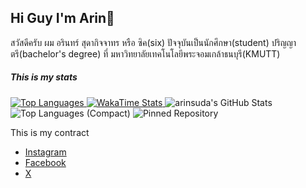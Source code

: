 ## Hi Guy I'm Arin👋
<p>สวัสดีครับ ผม อรินทร์ สุดากิจจาทร หรือ ซิค(six) ปัจจุบันเป็นนักศึกษา(student) ปริญญาตรี(bachelor's degree) ที่ มหาวิทยาลัยเทคโนโลยีพระจอมเกล้าธนบุรี(KMUTT)</p>

##### This is my stats
<span>
  <a href="https://github.com/anuraghazra/github-readme-stats">
    <img src="https://github-readme-stats.vercel.app/api/top-langs?username=arinsuda&layout=pie" alt="Top Languages" />
  </a>
  <a href="https://github.com/anuraghazra/github-readme-stats">
    <img src="https://github-readme-stats.vercel.app/api/wakatime/?username=arinsuda&layout=compact-layout" alt="WakaTime Stats" />
  </a>
  <img src="https://github-readme-stats.vercel.app/api?username=arinsuda&theme=nord&show_icons=true&hide_border=true&count_private=true" alt="arinsuda's GitHub Stats" />
  <img src="https://github-readme-stats.vercel.app/api/top-langs/?username=arinsuda&theme=nord&show_icons=true&hide_border=true&layout=compact" alt="Top Languages (Compact)" />
  <img src="https://github-readme-stats.vercel.app/api/pin/?username=arinsuda&repo=repository-name&theme=nord" alt="Pinned Repository" />
</span>

This is my contract
- [Instagram](https://www.instagram.com/sxxarxn/)
- [Facebook](https://www.facebook.com/Sixtiena16)
- [X](https://x.com/sixarin2002)
